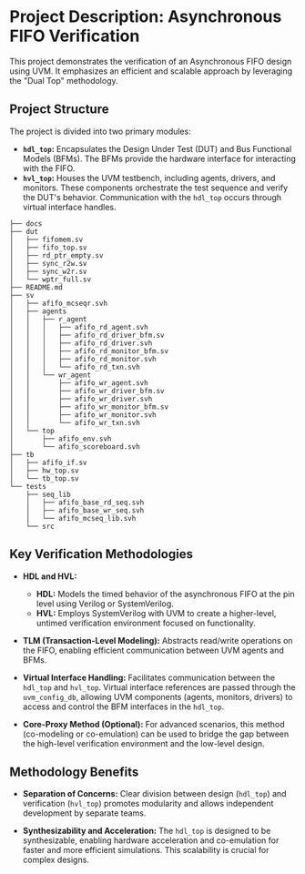 # Project Description: Asynchronous FIFO Verification

This project demonstrates the verification of an Asynchronous FIFO design using UVM. It emphasizes an efficient and scalable approach by leveraging the "Dual Top" methodology.

## Project Structure

The project is divided into two primary modules:

* **`hdl_top`:**  Encapsulates the Design Under Test (DUT) and Bus Functional Models (BFMs). The BFMs provide the hardware interface for interacting with the FIFO.
* **`hvl_top`:** Houses the UVM testbench, including agents, drivers, and monitors. These components orchestrate the test sequence and verify the DUT's behavior. Communication with the `hdl_top` occurs through virtual interface handles.

```
├── docs
├── dut
│   ├── fifomem.sv
│   ├── fifo_top.sv
│   ├── rd_ptr_empty.sv
│   ├── sync_r2w.sv
│   ├── sync_w2r.sv
│   └── wptr_full.sv
├── README.md
├── sv
│   ├── afifo_mcseqr.svh
│   ├── agents
│   │   ├── r_agent
│   │   │   ├── afifo_rd_agent.svh
│   │   │   ├── afifo_rd_driver_bfm.sv
│   │   │   ├── afifo_rd_driver.svh
│   │   │   ├── afifo_rd_monitor_bfm.sv
│   │   │   ├── afifo_rd_monitor.svh
│   │   │   └── afifo_rd_txn.svh
│   │   └── wr_agent
│   │       ├── afifo_wr_agent.svh
│   │       ├── afifo_wr_driver_bfm.sv
│   │       ├── afifo_wr_driver.svh
│   │       ├── afifo_wr_monitor_bfm.sv
│   │       ├── afifo_wr_monitor.svh
│   │       └── afifo_wr_txn.svh
│   └── top
│       ├── afifo_env.svh
│       └── afifo_scoreboard.svh
├── tb
│   ├── afifo_if.sv
│   ├── hw_top.sv
│   └── tb_top.sv
└── tests
    ├── seq_lib
    │   ├── afifo_base_rd_seq.svh
    │   ├── afifo_base_wr_seq.svh
    │   └── afifo_mcseq_lib.svh
    └── src
```

## Key Verification Methodologies

* **HDL and HVL:**
    * **HDL:**  Models the timed behavior of the asynchronous FIFO at the pin level using Verilog or SystemVerilog.
    * **HVL:** Employs SystemVerilog with UVM to create a higher-level, untimed verification environment focused on functionality.

* **TLM (Transaction-Level Modeling):**  Abstracts read/write operations on the FIFO, enabling efficient communication between UVM agents and BFMs.

* **Virtual Interface Handling:**  Facilitates communication between the `hdl_top` and `hvl_top`. Virtual interface references are passed through the `uvm_config_db`, allowing UVM components (agents, monitors, drivers) to access and control the BFM interfaces in the `hdl_top`.

* **Core-Proxy Method (Optional):**  For advanced scenarios, this method (co-modeling or co-emulation) can be used to bridge the gap between the high-level verification environment and the low-level design.

## Methodology Benefits

* **Separation of Concerns:**  Clear division between design (`hdl_top`) and verification (`hvl_top`) promotes modularity and allows independent development by separate teams.

* **Synthesizability and Acceleration:** The `hdl_top` is designed to be synthesizable, enabling hardware acceleration and co-emulation for faster and more efficient simulations. This scalability is crucial for complex designs.

